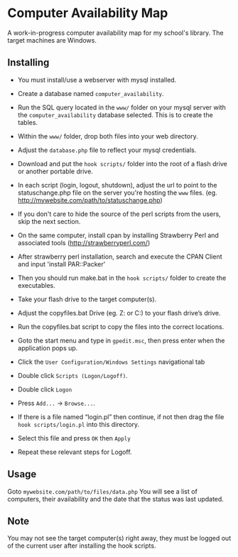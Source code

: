 # Computer Availability Map
A  work-in-progress computer availability map for my school's library.
The target machines are Windows.

## Installing
- You must install/use a webserver with mysql installed.
- Create a database named `computer_availability`.
- Run the SQL query located in the `www/` folder on your mysql server with the `computer_availability` database selected. This is to create the tables.

- Within the `www/` folder, drop both files into your web directory.
- Adjust the `database.php` file to reflect your mysql credentials.

- Download and put the `hook scripts/` folder into the root of a flash drive or another portable drive.
- In each script (login, logout, shutdown), adjust the url to point to the statuschange.php file on the server you're hosting the `www` files. (eg. http://mywebsite.com/path/to/statuschange.php)
- If you don't care to hide the source of the perl scripts from the users, skip the next section.

- On the same computer, install cpan by installing Strawberry Perl and associated tools (http://strawberryperl.com/)
- After strawberry perl installation, search and execute the CPAN Client and input 'install PAR::Packer'
- Then you should run make.bat in the `hook scripts/` folder to create the executables.

- Take your flash drive to the target computer(s).
- Adjust the copyfiles.bat Drive (eg. Z: or C:) to your flash drive’s drive.
- Run the copyfiles.bat script to copy the files into the correct locations.
- Goto the start menu and type in `gpedit.msc`, then press enter when the application pops up.
- Click the `User Configuration/Windows Settings` navigational tab
- Double click `Scripts (Logon/Logoff)`.
- Double click `Logon`
- Press `Add...` -> `Browse...`.
- If there is a file named “login.pl” then continue, if not then drag the file `hook scripts/login.pl` into this directory.
- Select this file and press `OK` then `Apply`
- Repeat these relevant steps for Logoff.

## Usage
Goto `mywebsite.com/path/to/files/data.php`
You will see a list of computers, their availability and the date that the status was last updated.

## Note
You may not see the target computer(s) right away, they must be logged out of the current user after installing the hook scripts.

